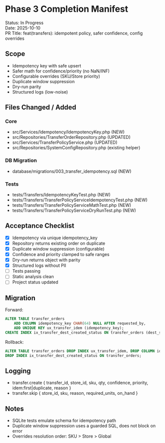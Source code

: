 # Phase 3 Completion Manifest

Status: In Progress  
Date: 2025-10-10  
PR Title: feat(transfers): idempotent policy, safer confidence, config overrides

## Scope
- Idempotency key with safe upsert
- Safer math for confidence/priority (no NaN/INF)
- Configurable overrides (SKU/Store priority)
- Duplicate window suppression
- Dry-run parity
- Structured logs (low-noise)

## Files Changed / Added

### Core
- src/Services/Idempotency/IdempotencyKey.php (NEW)
- src/Repositories/TransferOrderRepository.php (UPDATED)
- src/Services/TransferPolicyService.php (UPDATED)
- src/Repositories/SystemConfigRepository.php (existing helper)

### DB Migration
- database/migrations/003_transfer_idempotency.sql (NEW)

### Tests
- tests/Transfers/IdempotencyKeyTest.php (NEW)
- tests/Transfers/TransferPolicyServiceIdempotencyTest.php (NEW)
- tests/Transfers/TransferPolicyServiceMathTest.php (NEW)
- tests/Transfers/TransferPolicyServiceDryRunTest.php (NEW)

## Acceptance Checklist
- [x] Idempotency via unique idempotency_key
- [x] Repository returns existing order on duplicate
- [x] Duplicate window suppression (configurable)
- [x] Confidence and priority clamped to safe ranges
- [x] Dry-run returns object with parity
- [x] Structured logs without PII
- [ ] Tests passing
- [ ] Static analysis clean
- [ ] Project status updated

## Migration

Forward:
```sql
ALTER TABLE transfer_orders
    ADD COLUMN idempotency_key CHAR(64) NULL AFTER requested_by,
    ADD UNIQUE KEY ux_transfer_idem (idempotency_key);
CREATE INDEX ix_transfer_dest_created_status ON transfer_orders (dest_store, created_at, status);
```

Rollback:
```sql
ALTER TABLE transfer_orders DROP INDEX ux_transfer_idem, DROP COLUMN idempotency_key;
DROP INDEX ix_transfer_dest_created_status ON transfer_orders;
```

## Logging
- transfer.create { transfer_id, store_id, sku, qty, confidence, priority, idem:first|duplicate, reason }
- transfer.skip { store_id, sku, reason, required_units, on_hand }

## Notes
- SQLite tests emulate schema for idempotency path
- Duplicate window suppression uses a guarded SQL, does not block on error
- Overrides resolution order: SKU > Store > Global
